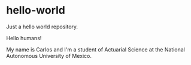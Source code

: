 # hello-world
Just a hello world repository.

Hello humans!

My name is Carlos and I'm a student of Actuarial Science at the National Autonomous University of Mexico.
